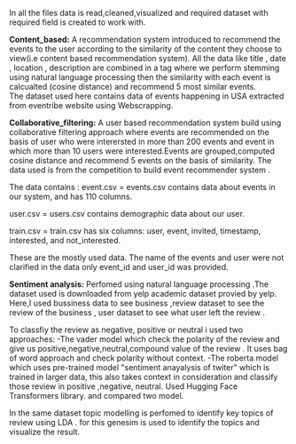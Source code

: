 In all the files data is read,cleaned,visualized and required dataset with required field is created to work with.

**Content_based:**
A recommendation system introduced to recommend the events to the user according to the similarity of the content they choose to view(i.e content based recommendation system). All the data like title , date , location , description are combined in a tag where we perform stemming using natural language processing then the similarity with each event is calcualted (cosine distance) and recommend 5 most similar events.  
The dataset used here contains data of events happening in USA extracted from eventribe website using Webscrapping.

**Collaborative_filtering:**
A user based recommendation system build using collaborative filtering approach where events are recommended on the basis of user who were interersted in more than 200 events and event in which more than 10 users were interested.Events are grouped,computed cosine distance and recommend 5 events on the basis of similarity.
The data used is from the competition to build event recommender system .

The data contains : 
event.csv = events.csv contains data about events in our system, and has 110 columns. 

user.csv = users.csv contains demographic data about our user.

train.csv = train.csv has six columns:  user, event, invited, timestamp, interested, and not_interested.

These are the mostly used data. The name of the events and user were not clarified in the data only event_id and user_id was provided.



**Sentiment analysis:**
Perfomed using natural language processing .The dataset used is downloaded from yelp academic dataset provied by yelp. Here,I used bussiness data to see  business ,review dataset to see the review of the business , user dataset to see what user left the review . 

To classfiy the review as negative, positive or neutral i used two approaches:
-The vader model which check the polarity of the review and give us positive,negative,neutral,compound value of the review . It uses bag of word approach and check polarity without context.
-The roberta model which uses pre-trained model "sentiment anayalysis of twiter"  which is trained in larger data, this also takes context in consideration and classify those review in positive ,negative, neutral. Used Hugging Face Transformers library.
and compared two model.

In the same dataset topic modelling is perfomed to identify key topics of review using LDA .
for this genesim is used to identify the topics and visualize the result.
